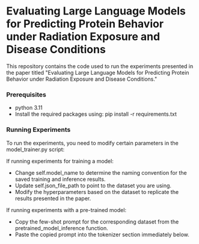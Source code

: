 # Evaluating Large Language Models for Predicting Protein Behavior under Radiation Exposure and Disease Conditions

This repository contains the code used to run the experiments presented in the paper titled "Evaluating Large Language Models for Predicting Protein Behavior under Radiation Exposure and Disease Conditions."

### Prerequisites
- python 3.11
- Install the required packages using: pip install -r requirements.txt

### Running Experiments
To run the experiments, you need to modify certain parameters in the model_trainer.py script:

If running experiments for training a model:
- Change self.model_name to determine the naming convention for the saved training and inference results.
- Update self.json_file_path to point to the dataset you are using.
- Modify the hyperparameters based on the dataset to replicate the results presented in the paper.

If running experiments with a pre-trained model:
- Copy the few-shot prompt for the corresponding dataset from the pretrained_model_inference function.
- Paste the copied prompt into the tokenizer section immediately below.
